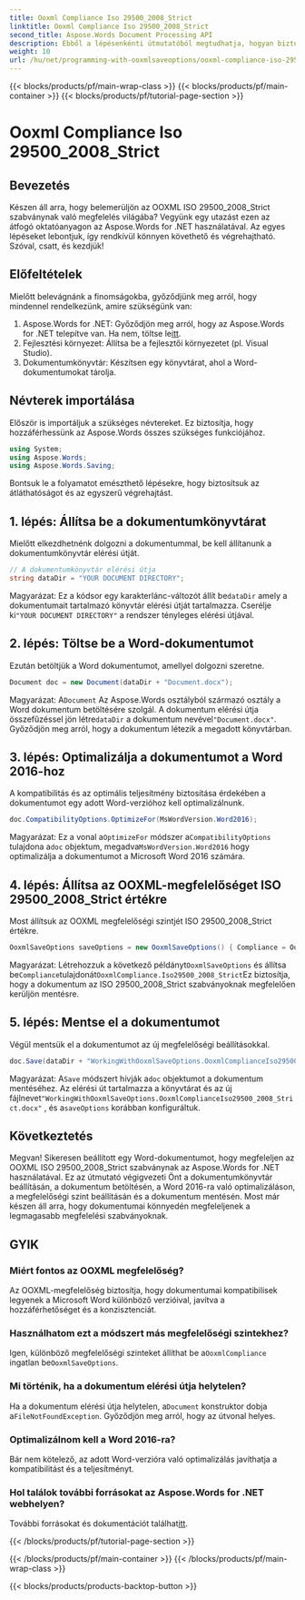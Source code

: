 ```yaml
---
title: Ooxml Compliance Iso 29500_2008_Strict
linktitle: Ooxml Compliance Iso 29500_2008_Strict
second_title: Aspose.Words Document Processing API
description: Ebből a lépésenkénti útmutatóból megtudhatja, hogyan biztosíthatja az OOXML ISO 29500_2008_Strict megfelelőségét az Aspose.Words for .NET használatával.
weight: 10
url: /hu/net/programming-with-ooxmlsaveoptions/ooxml-compliance-iso-29500_2008_strict/
---
```


{{< blocks/products/pf/main-wrap-class >}}
{{< blocks/products/pf/main-container >}}
{{< blocks/products/pf/tutorial-page-section >}}

# Ooxml Compliance Iso 29500_2008_Strict

## Bevezetés

Készen áll arra, hogy belemerüljön az OOXML ISO 29500_2008_Strict szabványnak való megfelelés világába? Vegyünk egy utazást ezen az átfogó oktatóanyagon az Aspose.Words for .NET használatával. Az egyes lépéseket lebontjuk, így rendkívül könnyen követhető és végrehajtható. Szóval, csatt, és kezdjük!

## Előfeltételek

Mielőtt belevágnánk a finomságokba, győződjünk meg arról, hogy mindennel rendelkezünk, amire szükségünk van:

1.  Aspose.Words for .NET: Győződjön meg arról, hogy az Aspose.Words for .NET telepítve van. Ha nem, töltse le[itt](https://releases.aspose.com/words/net/).
2. Fejlesztési környezet: Állítsa be a fejlesztői környezetet (pl. Visual Studio).
3. Dokumentumkönyvtár: Készítsen egy könyvtárat, ahol a Word-dokumentumokat tárolja.

## Névterek importálása

Először is importáljuk a szükséges névtereket. Ez biztosítja, hogy hozzáférhessünk az Aspose.Words összes szükséges funkciójához.

```csharp
using System;
using Aspose.Words;
using Aspose.Words.Saving;
```

Bontsuk le a folyamatot emészthető lépésekre, hogy biztosítsuk az átláthatóságot és az egyszerű végrehajtást.

## 1. lépés: Állítsa be a dokumentumkönyvtárat

Mielőtt elkezdhetnénk dolgozni a dokumentummal, be kell állítanunk a dokumentumkönyvtár elérési útját.

```csharp
// A dokumentumkönyvtár elérési útja
string dataDir = "YOUR DOCUMENT DIRECTORY";
```

 Magyarázat: Ez a kódsor egy karakterlánc-változót állít be`dataDir` amely a dokumentumait tartalmazó könyvtár elérési útját tartalmazza. Cserélje ki`"YOUR DOCUMENT DIRECTORY"` a rendszer tényleges elérési útjával.

## 2. lépés: Töltse be a Word-dokumentumot

Ezután betöltjük a Word dokumentumot, amellyel dolgozni szeretne.

```csharp
Document doc = new Document(dataDir + "Document.docx");
```

 Magyarázat: A`Document` Az Aspose.Words osztályból származó osztály a Word dokumentum betöltésére szolgál. A dokumentum elérési útja összefűzéssel jön létre`dataDir` a dokumentum nevével`"Document.docx"`. Győződjön meg arról, hogy a dokumentum létezik a megadott könyvtárban.

## 3. lépés: Optimalizálja a dokumentumot a Word 2016-hoz

A kompatibilitás és az optimális teljesítmény biztosítása érdekében a dokumentumot egy adott Word-verzióhoz kell optimalizálnunk.

```csharp
doc.CompatibilityOptions.OptimizeFor(MsWordVersion.Word2016);
```

 Magyarázat: Ez a vonal a`OptimizeFor` módszer a`CompatibilityOptions` tulajdona a`doc` objektum, megadva`MsWordVersion.Word2016` hogy optimalizálja a dokumentumot a Microsoft Word 2016 számára.

## 4. lépés: Állítsa az OOXML-megfelelőséget ISO 29500_2008_Strict értékre

Most állítsuk az OOXML megfelelőségi szintjét ISO 29500_2008_Strict értékre.

```csharp
OoxmlSaveOptions saveOptions = new OoxmlSaveOptions() { Compliance = OoxmlCompliance.Iso29500_2008_Strict };
```

 Magyarázat: Létrehozzuk a következő példányt`OoxmlSaveOptions` és állítsa be`Compliance`tulajdonát`OoxmlCompliance.Iso29500_2008_Strict`Ez biztosítja, hogy a dokumentum az ISO 29500_2008_Strict szabványoknak megfelelően kerüljön mentésre.

## 5. lépés: Mentse el a dokumentumot

Végül mentsük el a dokumentumot az új megfelelőségi beállításokkal.

```csharp
doc.Save(dataDir + "WorkingWithOoxmlSaveOptions.OoxmlComplianceIso29500_2008_Strict.docx", saveOptions);
```

 Magyarázat: A`Save` módszert hívják a`doc` objektumot a dokumentum mentéséhez. Az elérési út tartalmazza a könyvtárat és az új fájlnevet`"WorkingWithOoxmlSaveOptions.OoxmlComplianceIso29500_2008_Strict.docx"` , és a`saveOptions` korábban konfiguráltuk.

## Következtetés

Megvan! Sikeresen beállított egy Word-dokumentumot, hogy megfeleljen az OOXML ISO 29500_2008_Strict szabványnak az Aspose.Words for .NET használatával. Ez az útmutató végigvezeti Önt a dokumentumkönyvtár beállításán, a dokumentum betöltésén, a Word 2016-ra való optimalizáláson, a megfelelőségi szint beállításán és a dokumentum mentésén. Most már készen áll arra, hogy dokumentumai könnyedén megfeleljenek a legmagasabb megfelelési szabványoknak.

## GYIK

### Miért fontos az OOXML megfelelőség?
Az OOXML-megfelelőség biztosítja, hogy dokumentumai kompatibilisek legyenek a Microsoft Word különböző verzióival, javítva a hozzáférhetőséget és a konzisztenciát.

### Használhatom ezt a módszert más megfelelőségi szintekhez?
Igen, különböző megfelelőségi szinteket állíthat be a`OoxmlCompliance` ingatlan be`OoxmlSaveOptions`.

### Mi történik, ha a dokumentum elérési útja helytelen?
 Ha a dokumentum elérési útja helytelen, a`Document` konstruktor dobja a`FileNotFoundException`. Győződjön meg arról, hogy az útvonal helyes.

### Optimalizálnom kell a Word 2016-ra?
Bár nem kötelező, az adott Word-verzióra való optimalizálás javíthatja a kompatibilitást és a teljesítményt.

### Hol találok további forrásokat az Aspose.Words for .NET webhelyen?
 További forrásokat és dokumentációt találhat[itt](https://reference.aspose.com/words/net/).

{{< /blocks/products/pf/tutorial-page-section >}}

{{< /blocks/products/pf/main-container >}}
{{< /blocks/products/pf/main-wrap-class >}}

{{< blocks/products/products-backtop-button >}}

